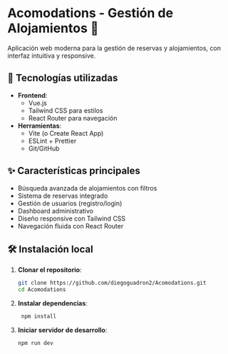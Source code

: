 # Acomodations - Gestión de Alojamientos 🏨

Aplicación web moderna para la gestión de reservas y alojamientos, con interfaz intuitiva y responsive.

## 🚀 Tecnologías utilizadas

- **Frontend**: 
  - Vue.js
  - Tailwind CSS para estilos
  - React Router para navegación
- **Herramientas**:
  - Vite (o Create React App)
  - ESLint + Prettier
  - Git/GitHub

## ✨ Características principales

- Búsqueda avanzada de alojamientos con filtros
- Sistema de reservas integrado
- Gestión de usuarios (registro/login)
- Dashboard administrativo
- Diseño responsive con Tailwind CSS
- Navegación fluida con React Router

## 🛠️ Instalación local

1. **Clonar el repositorio**:
   ```bash
   git clone https://github.com/diegoguadron2/Acomodations.git
   cd Acomodations

2. **Instalar dependencias**:
   ```bash
    npm install

3. **Iniciar servidor de desarrollo**:
     ```bash
    npm run dev

